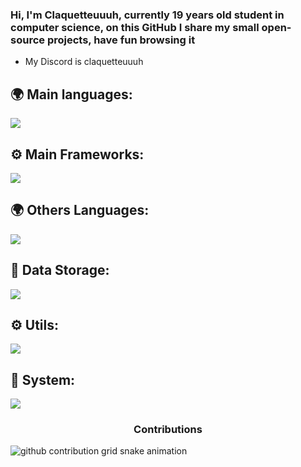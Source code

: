 ### Hi, I'm Claquetteuuuh, currently 19 years old student in computer science, on this GitHub I share my small open-source projects, have fun browsing it 
-  My Discord is claquetteuuuh

## 🌍 Main languages:

  ![](https://skillicons.dev/icons?i=ts,js,nodejs,python,php,sass)

## ⚙ Main Frameworks:

  ![](https://skillicons.dev/icons?i=react,nextjs,laravel,vue,symfony)
  
## 🌍 Others Languages:
  ![](https://skillicons.dev/icons?i=java,c,cpp,kotlin)

## 💾 Data Storage:
  ![](https://skillicons.dev/icons?i=mysql,mongodb,postgresql)

## ⚙️ Utils:

  ![](https://skillicons.dev/icons?i=figma,docker,blender,aws,git,postman,ai,bun)


## 🔧 System:
 ![](https://skillicons.dev/icons?i=linux,nginx)


### <p align="center">Contributions</p>
<picture align="center">
   <source media="(prefers-color-scheme: dark)" srcset="https://raw.githubusercontent.com/Claquetteuuuh/Claquetteuuuh/output/github-contribution-grid-snake-dark.svg">
  <source media="(prefers-color-scheme: light)" srcset="https://raw.githubusercontent.com/Claquetteuuuh/Claquetteuuuh/output/github-contribution-grid-snake.svg">
  <img alt="github contribution grid snake animation" src="https://raw.githubusercontent.com/Claquetteuuuh/Claquetteuuuh/output/github-contribution-grid-snake.svg">
</picture>
